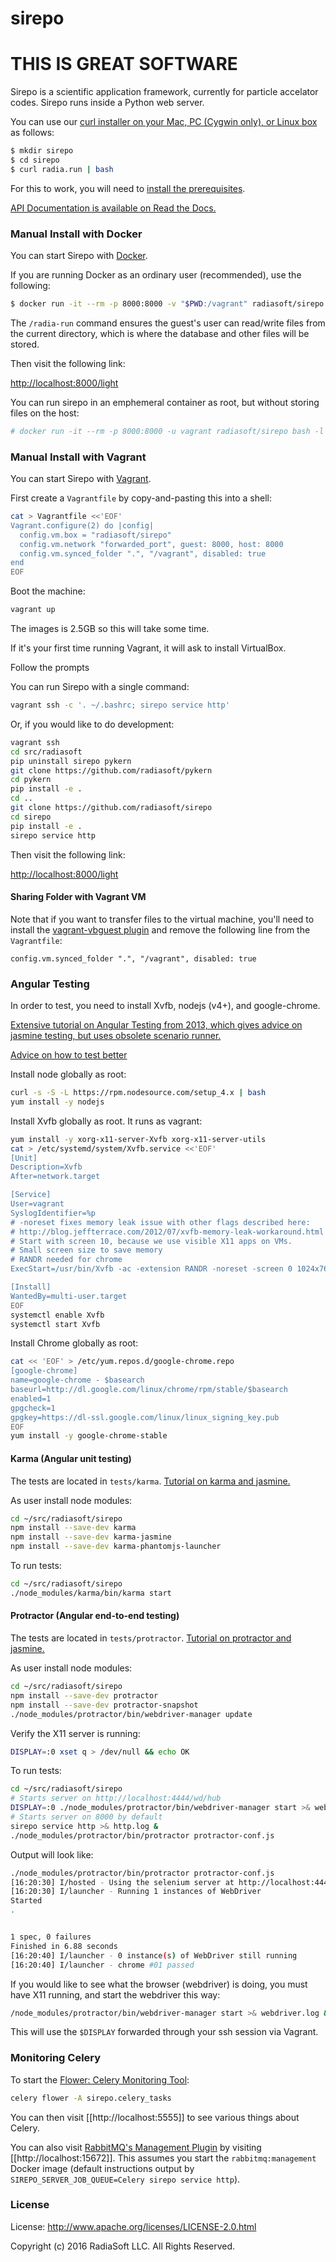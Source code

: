 # sirepo

# THIS IS GREAT SOFTWARE

Sirepo is a scientific application framework, currently for particle accelator codes.
Sirepo runs inside a Python web server.

You can use our
[curl installer on your Mac, PC (Cygwin only), or Linux box](https://github.com/radiasoft/download/blob/master/README.md)
as follows:

```bash
$ mkdir sirepo
$ cd sirepo
$ curl radia.run | bash
```

For this to work, you will need to [install the prerequisites](https://github.com/radiasoft/download/blob/master/README.md#requirements).

[API Documentation is available on Read the Docs.](http://sirepo.readthedocs.org)

### Manual Install with Docker

You can start Sirepo with [Docker](https://www.docker.com/).

If you are running Docker as an ordinary user (recommended), use the following:

```bash
$ docker run -it --rm -p 8000:8000 -v "$PWD:/vagrant" radiasoft/sirepo /radia-run "$(id -u)" "$(id -g)" /home/vagrant/bin/radia-run-sirepo /vagrant 8000
```

The `/radia-run` command ensures the guest's user can read/write files from the
current directory, which is where the database and other files will be stored.

Then visit the following link:

[http://localhost:8000/light](http://localhost:8000/light)

You can run sirepo in an emphemeral container as root, but without
storing files on the host:

```bash
# docker run -it --rm -p 8000:8000 -u vagrant radiasoft/sirepo bash -l -c 'radia-run-sirepo "$HOME" 8000'
```

### Manual Install with Vagrant

You can start Sirepo with [Vagrant](https://www.vagrantup.com/).

First create a `Vagrantfile` by copy-and-pasting this into a shell:

```bash
cat > Vagrantfile <<'EOF'
Vagrant.configure(2) do |config|
  config.vm.box = "radiasoft/sirepo"
  config.vm.network "forwarded_port", guest: 8000, host: 8000
  config.vm.synced_folder ".", "/vagrant", disabled: true
end
EOF
```

Boot the machine:

```bash
vagrant up
```

The images is 2.5GB so this will take some time.

If it's your first time running Vagrant, it will ask to install VirtualBox.

Follow the prompts

You can run Sirepo with a single command:

```bash
vagrant ssh -c '. ~/.bashrc; sirepo service http'
```

Or, if you would like to do development:

```bash
vagrant ssh
cd src/radiasoft
pip uninstall sirepo pykern
git clone https://github.com/radiasoft/pykern
cd pykern
pip install -e .
cd ..
git clone https://github.com/radiasoft/sirepo
cd sirepo
pip install -e .
sirepo service http
```

Then visit the following link:

[http://localhost:8000/light](http://localhost:8000/light)

#### Sharing Folder with Vagrant VM

Note that if you want to transfer files to the virtual machine,
you'll need to install the
[vagrant-vbguest plugin](https://github.com/dotless-de/vagrant-vbguest)
and remove the following line from the `Vagrantfile`:

```text
config.vm.synced_folder ".", "/vagrant", disabled: true
```

### Angular Testing

In order to test, you need to install Xvfb, nodejs (v4+), and google-chrome.

[Extensive tutorial on Angular Testing from 2013, which gives advice on jasmine testing, but uses obsolete scenario runner.](http://www.yearofmoo.com/2013/01/full-spectrum-testing-with-angularjs-and-karma.html)

[Advice on how to test better](http://www.yearofmoo.com/2013/09/advanced-testing-and-debugging-in-angularjs.html#writing-efficient-tests)

Install node globally as root:

```bash
curl -s -S -L https://rpm.nodesource.com/setup_4.x | bash
yum install -y nodejs
```

Install Xvfb globally as root. It runs as vagrant:

```bash
yum install -y xorg-x11-server-Xvfb xorg-x11-server-utils
cat > /etc/systemd/system/Xvfb.service <<'EOF'
[Unit]
Description=Xvfb
After=network.target

[Service]
User=vagrant
SyslogIdentifier=%p
# -noreset fixes memory leak issue with other flags described here:
# http://blog.jeffterrace.com/2012/07/xvfb-memory-leak-workaround.html
# Start with screen 10, because we use visible X11 apps on VMs.
# Small screen size to save memory
# RANDR needed for chrome
ExecStart=/usr/bin/Xvfb -ac -extension RANDR -noreset -screen 0 1024x768x8

[Install]
WantedBy=multi-user.target
EOF
systemctl enable Xvfb
systemctl start Xvfb
```

Install Chrome globally as root:

```bash
cat << 'EOF' > /etc/yum.repos.d/google-chrome.repo
[google-chrome]
name=google-chrome - $basearch
baseurl=http://dl.google.com/linux/chrome/rpm/stable/$basearch
enabled=1
gpgcheck=1
gpgkey=https://dl-ssl.google.com/linux/linux_signing_key.pub
EOF
yum install -y google-chrome-stable
```

#### Karma (Angular unit testing)

The tests are located in `tests/karma`.
[Tutorial on karma and jasmine.](https://daveceddia.com/testing-angular-part-1-karma-setup/)

As user install node modules:

```bash
cd ~/src/radiasoft/sirepo
npm install --save-dev karma
npm install --save-dev karma-jasmine
npm install --save-dev karma-phantomjs-launcher
```

To run tests:

```bash
cd ~/src/radiasoft/sirepo
./node_modules/karma/bin/karma start
```


#### Protractor (Angular end-to-end testing)

The tests are located in `tests/protractor`.
[Tutorial on protractor and jasmine.](http://www.protractortest.org/#/tutorial)

As user install node modules:

```bash
cd ~/src/radiasoft/sirepo
npm install --save-dev protractor
npm install --save-dev protractor-snapshot
./node_modules/protractor/bin/webdriver-manager update
```

Verify the X11 server is running:

```bash
DISPLAY=:0 xset q > /dev/null && echo OK
```

To run tests:

```bash
cd ~/src/radiasoft/sirepo
# Starts server on http://localhost:4444/wd/hub
DISPLAY=:0 ./node_modules/protractor/bin/webdriver-manager start >& webdriver.log &
# Starts server on 8000 by default
sirepo service http >& http.log &
./node_modules/protractor/bin/protractor protractor-conf.js
```

Output will look like:

```bash
./node_modules/protractor/bin/protractor protractor-conf.js
[16:20:30] I/hosted - Using the selenium server at http://localhost:4444/wd/hub
[16:20:30] I/launcher - Running 1 instances of WebDriver
Started
.


1 spec, 0 failures
Finished in 6.88 seconds
[16:20:40] I/launcher - 0 instance(s) of WebDriver still running
[16:20:40] I/launcher - chrome #01 passed
```

If you would like to see what the browser (webdriver) is doing, you
must have X11 running, and start the webdriver this way:

```bash
/node_modules/protractor/bin/webdriver-manager start >& webdriver.log &
```

This will use the `$DISPLAY` forwarded through your ssh session via
Vagrant.

### Monitoring Celery

To start the [Flower: Celery Monitoring Tool](http://flower.readthedocs.io/en/latest/):

```sh
celery flower -A sirepo.celery_tasks
```

You can then visit [[http://localhost:5555]] to see various things about Celery.

You can also visit [RabbitMQ's Management Plugin](https://www.rabbitmq.com/management.html)
by visiting [[http://localhost:15672]]. This assumes you start the `rabbitmq:management`
Docker image (default instructions output by `SIREPO_SERVER_JOB_QUEUE=Celery sirepo service http`).

### License

License: http://www.apache.org/licenses/LICENSE-2.0.html

Copyright (c) 2016 RadiaSoft LLC.  All Rights Reserved.
